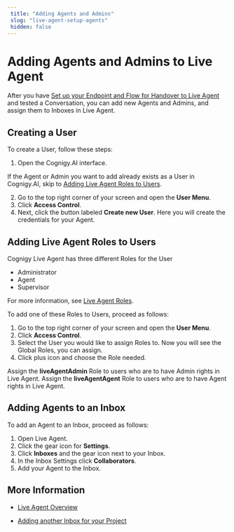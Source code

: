 ```yaml
---
 title: "Adding Agents and Admins" 
 slug: "live-agent-setup-agents" 
 hidden: false 
---
```

# Adding Agents and Admins to Live Agent
<div class="divider"></div>

After you have [Set up your Endpoint and Flow for Handover to Live Agent]({{config.site_url}}ai/handover-providers/live-agent-setup/live-agent-setup-handover/) and tested a Conversation, you can add new Agents and Admins, and assign them to Inboxes in Live Agent.

## Creating a User
<div class="divider"></div>

To create a User, follow these steps:

1. Open the Cognigy.AI interface.

If the Agent or Admin you want to add already exists as a User in Cognigy.AI, skip to [Adding Live Agent Roles to Users](#Adding-Live-Agent-Roles-to-Users). 

2. Go to the top right corner of your screen and open the **User Menu**.
3. Click **Access Control**.
4. Next, click the button labeled **Create new User**. Here you will create the credentials for your Agent.


## Adding Live Agent Roles to Users
<div class="divider"></div>

Cognigy Live Agent has three different Roles for the User
- Administrator
- Agent
- Supervisor

For more information, see [Live Agent Roles](https://docs.cognigy.com/live-agent/roles/).

To add one of these Roles to Users, proceed as follows:
1. Go to the top right corner of your screen and open the **User Menu**.
2. Click **Access Control**.
3. Select the User you would like to assign Roles to.
Now you will see the Global Roles, you can assign. 
4. Click plus icon and choose the Role needed.

Assign the **liveAgentAdmin** Role to users who are to have Admin rights in Live Agent.
Assign the **liveAgentAgent** Role to users who are to have Agent rights in Live Agent.


## Adding Agents to an Inbox
<div class="divider"></div>

To add an Agent to an Inbox, proceed as follows:
1. Open Live Agent.
2. Click the gear icon for **Settings**.
3. Click **Inboxes** and the gear icon next to your Inbox.
4. In the Inbox Settings click **Collaborators**. 
5. Add your Agent to the Inbox.


## More Information
<div class="divider"></div>

- [Live Agent Overview](https://docs.cognigy.com/live-agent/overview/)

- [Adding another Inbox for your Project](https://docs.cognigy.com/ai/handover-providers/live-agent-setup/live-agent-setup-additional-inbox/)